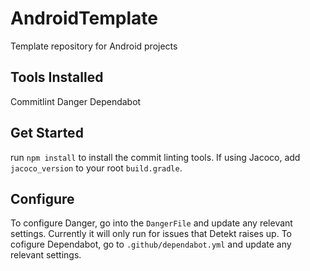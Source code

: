 # AndroidTemplate
Template repository for Android projects

## Tools Installed
Commitlint
Danger
Dependabot

## Get Started
run `npm install` to install the commit linting tools.
If using Jacoco, add `jacoco_version` to your root `build.gradle`.

## Configure
To configure Danger, go into the `DangerFile` and update any relevant settings. Currently it will only run for issues that Detekt raises up.
To cofigure Dependabot, go to `.github/dependabot.yml` and update any relevant settings.